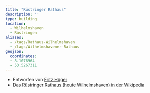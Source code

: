 ```yaml
---
title: "Rüstringer Rathaus"
description: ''
type: building
location:
  - Wilhelmshaven
  - Rüstringen
aliases:
  - /tags/Rathaus-Wilhelmshaven
  - /tags/Wilhelmshavener-Rathaus
geojson:
  coordinates:
  - 8.1076964
  - 53.5267311
---
```


* Entworfen von [Fritz Höger](/tags/Fritz-Höger)
* [Das Rüstringer Rathaus (heute Wilhelmshaven) in der Wikipedia](https://de.wikipedia.org/wiki/Rathaus_Wilhelmshaven)
